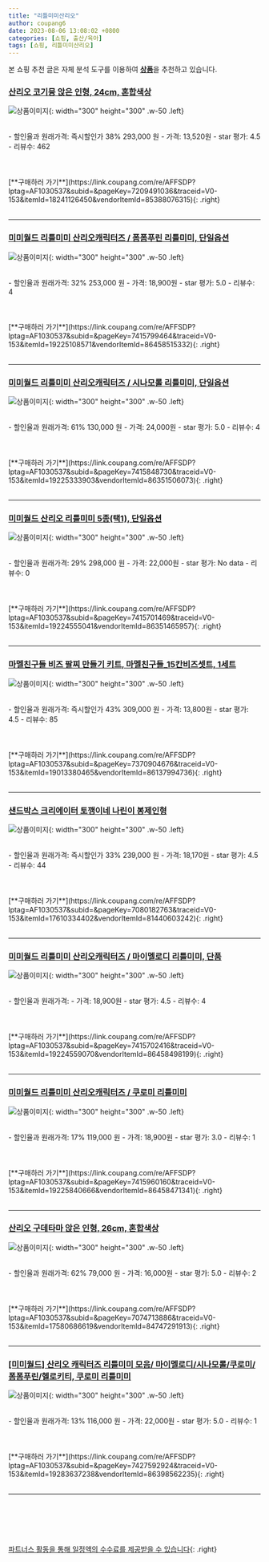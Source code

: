 ```yaml
---
title: "리틀미미산리오"
author: coupang6
date: 2023-08-06 13:08:02 +0800
categories: [쇼핑, 출산/육아]
tags: [쇼핑, 리틀미미산리오]
---
```


본 쇼핑 추천 글은 자체 분석 도구를 이용하여 [**상품**](https://link.coupang.com/a/bao1ui)을 추천하고 있습니다.

### [산리오 코기뮹 앉은 인형, 24cm, 혼합색상](https://link.coupang.com/re/AFFSDP?lptag=AF1030537&subid=&pageKey=7209491036&traceid=V0-153&itemId=18241126450&vendorItemId=85388076315)

![상품이미지](https://thumbnail7.coupangcdn.com/thumbnails/remote/230x230ex/image/retail/images/2023/03/20/10/7/5b90193f-adc3-409f-bbae-910c793fba43.jpg){: width="300" height="300" .w-50 .left}


<br>
- 할인율과 원래가격: 즉시할인가 38%  293,000   원
- 가격: 13,520원
- star 평가: 4.5
- 리뷰수: 462
<br>
<br>
<br>
<br>
[**구매하러 가기**](https://link.coupang.com/re/AFFSDP?lptag=AF1030537&subid=&pageKey=7209491036&traceid=V0-153&itemId=18241126450&vendorItemId=85388076315){: .right}
<br>
<br>

---

### [미미월드 리틀미미 산리오캐릭터즈 / 폼폼푸린 리틀미미, 단일옵션](https://link.coupang.com/re/AFFSDP?lptag=AF1030537&subid=&pageKey=7415799464&traceid=V0-153&itemId=19225108571&vendorItemId=86458515332)

![상품이미지](https://thumbnail6.coupangcdn.com/thumbnails/remote/230x230ex/image/vendor_inventory/9245/ea06d64ff4f823b72e5de45d79d85a01f1c23335f1b45dfbd04c2d7254e7.jpg){: width="300" height="300" .w-50 .left}


<br>
- 할인율과 원래가격: 32%  253,000   원
- 가격: 18,900원
- star 평가: 5.0
- 리뷰수: 4
<br>
<br>
<br>
<br>
[**구매하러 가기**](https://link.coupang.com/re/AFFSDP?lptag=AF1030537&subid=&pageKey=7415799464&traceid=V0-153&itemId=19225108571&vendorItemId=86458515332){: .right}
<br>
<br>

---

### [미미월드 리틀미미 산리오캐릭터즈 / 시나모롤 리틀미미, 단일옵션](https://link.coupang.com/re/AFFSDP?lptag=AF1030537&subid=&pageKey=7415848730&traceid=V0-153&itemId=19225333903&vendorItemId=86351506073)

![상품이미지](https://thumbnail6.coupangcdn.com/thumbnails/remote/230x230ex/image/vendor_inventory/cabb/9c0ff7a0a8b4ec88b0e7a7cbe95c460f239bc898d1e2bd10369e01df12db.jpg){: width="300" height="300" .w-50 .left}


<br>
- 할인율과 원래가격: 61%  130,000   원
- 가격: 24,000원
- star 평가: 5.0
- 리뷰수: 4
<br>
<br>
<br>
<br>
[**구매하러 가기**](https://link.coupang.com/re/AFFSDP?lptag=AF1030537&subid=&pageKey=7415848730&traceid=V0-153&itemId=19225333903&vendorItemId=86351506073){: .right}
<br>
<br>

---

### [미미월드 산리오 리틀미미 5종(택1), 단일옵션](https://link.coupang.com/re/AFFSDP?lptag=AF1030537&subid=&pageKey=7415701469&traceid=V0-153&itemId=19224555041&vendorItemId=86351465957)

![상품이미지](https://thumbnail6.coupangcdn.com/thumbnails/remote/230x230ex/image/vendor_inventory/be19/3900f12e91dc99174de52da75ac661a3e4dd4a115f17fbd3eddba720e8b7.jpg){: width="300" height="300" .w-50 .left}


<br>
- 할인율과 원래가격: 29%  298,000   원
- 가격: 22,000원
- star 평가: No data
- 리뷰수: 0
<br>
<br>
<br>
<br>
[**구매하러 가기**](https://link.coupang.com/re/AFFSDP?lptag=AF1030537&subid=&pageKey=7415701469&traceid=V0-153&itemId=19224555041&vendorItemId=86351465957){: .right}
<br>
<br>

---

### [마멜친구들 비즈 팔찌 만들기 키트, 마멜친구들_15칸비즈셋트, 1세트](https://link.coupang.com/re/AFFSDP?lptag=AF1030537&subid=&pageKey=7370904676&traceid=V0-153&itemId=19013380465&vendorItemId=86137994736)

![상품이미지](https://thumbnail8.coupangcdn.com/thumbnails/remote/230x230ex/image/vendor_inventory/0dd4/2f07012c0ea5f323a7b1616213d2b22aff3dd27bd06651132782ba99741b.jpeg){: width="300" height="300" .w-50 .left}


<br>
- 할인율과 원래가격: 즉시할인가 43%  309,000   원
- 가격: 13,800원
- star 평가: 4.5
- 리뷰수: 85
<br>
<br>
<br>
<br>
[**구매하러 가기**](https://link.coupang.com/re/AFFSDP?lptag=AF1030537&subid=&pageKey=7370904676&traceid=V0-153&itemId=19013380465&vendorItemId=86137994736){: .right}
<br>
<br>

---

### [샌드박스 크리에이터 토깽이네 나린이 봉제인형](https://link.coupang.com/re/AFFSDP?lptag=AF1030537&subid=&pageKey=7080182763&traceid=V0-153&itemId=17610334402&vendorItemId=81440603242)

![상품이미지](https://thumbnail7.coupangcdn.com/thumbnails/remote/230x230ex/image/vendor_inventory/1442/b73ed710fd403ec46cc14d15c505793ffc58a34d969c53505e3eabbe52da.jpg){: width="300" height="300" .w-50 .left}


<br>
- 할인율과 원래가격: 즉시할인가 33%  239,000   원
- 가격: 18,170원
- star 평가: 4.5
- 리뷰수: 44
<br>
<br>
<br>
<br>
[**구매하러 가기**](https://link.coupang.com/re/AFFSDP?lptag=AF1030537&subid=&pageKey=7080182763&traceid=V0-153&itemId=17610334402&vendorItemId=81440603242){: .right}
<br>
<br>

---

### [미미월드 리틀미미 산리오캐릭터즈 / 마이멜로디 리틀미미, 단품](https://link.coupang.com/re/AFFSDP?lptag=AF1030537&subid=&pageKey=7415702416&traceid=V0-153&itemId=19224559070&vendorItemId=86458498199)

![상품이미지](https://thumbnail10.coupangcdn.com/thumbnails/remote/230x230ex/image/vendor_inventory/3bf8/1526b9b87436cbb2f44dc7d7cf1d5950d502d9764c410acab3f06caa65b9.jpg){: width="300" height="300" .w-50 .left}


<br>
- 할인율과 원래가격: 
- 가격: 18,900원
- star 평가: 4.5
- 리뷰수: 4
<br>
<br>
<br>
<br>
[**구매하러 가기**](https://link.coupang.com/re/AFFSDP?lptag=AF1030537&subid=&pageKey=7415702416&traceid=V0-153&itemId=19224559070&vendorItemId=86458498199){: .right}
<br>
<br>

---

### [미미월드 리틀미미 산리오캐릭터즈 / 쿠로미 리틀미미](https://link.coupang.com/re/AFFSDP?lptag=AF1030537&subid=&pageKey=7415960160&traceid=V0-153&itemId=19225840666&vendorItemId=86458471341)

![상품이미지](https://thumbnail8.coupangcdn.com/thumbnails/remote/230x230ex/image/vendor_inventory/6231/06012a9a1eb89fe1d8ef5265d18f4355bb62ba3a050070e527f34339ad8a.jpg){: width="300" height="300" .w-50 .left}


<br>
- 할인율과 원래가격: 17%  119,000   원
- 가격: 18,900원
- star 평가: 3.0
- 리뷰수: 1
<br>
<br>
<br>
<br>
[**구매하러 가기**](https://link.coupang.com/re/AFFSDP?lptag=AF1030537&subid=&pageKey=7415960160&traceid=V0-153&itemId=19225840666&vendorItemId=86458471341){: .right}
<br>
<br>

---

### [산리오 구데타마 앉은 인형, 26cm, 혼합색상](https://link.coupang.com/re/AFFSDP?lptag=AF1030537&subid=&pageKey=7074713886&traceid=V0-153&itemId=17580686619&vendorItemId=84747291913)

![상품이미지](https://thumbnail9.coupangcdn.com/thumbnails/remote/230x230ex/image/retail/images/2023/01/18/10/0/493f085c-dd76-403c-92ea-aadb3b20da73.jpg){: width="300" height="300" .w-50 .left}


<br>
- 할인율과 원래가격: 62%  79,000   원
- 가격: 16,000원
- star 평가: 5.0
- 리뷰수: 2
<br>
<br>
<br>
<br>
[**구매하러 가기**](https://link.coupang.com/re/AFFSDP?lptag=AF1030537&subid=&pageKey=7074713886&traceid=V0-153&itemId=17580686619&vendorItemId=84747291913){: .right}
<br>
<br>

---

### [[미미월드] 산리오 캐릭터즈 리틀미미 모음/ 마이멜로디/시나모롤/쿠로미/폼폼푸린/헬로키티, 쿠로미 리틀미미](https://link.coupang.com/re/AFFSDP?lptag=AF1030537&subid=&pageKey=7427592924&traceid=V0-153&itemId=19283637238&vendorItemId=86398562235)

![상품이미지](https://thumbnail10.coupangcdn.com/thumbnails/remote/230x230ex/image/vendor_inventory/3fc6/100982bc24b37f782b0202abae8311ef856f8f48516475a14ae89c7ad5da.jpg){: width="300" height="300" .w-50 .left}


<br>
- 할인율과 원래가격: 13%  116,000   원
- 가격: 22,000원
- star 평가: 5.0
- 리뷰수: 1
<br>
<br>
<br>
<br>
[**구매하러 가기**](https://link.coupang.com/re/AFFSDP?lptag=AF1030537&subid=&pageKey=7427592924&traceid=V0-153&itemId=19283637238&vendorItemId=86398562235){: .right}
<br>
<br>

---
<br><br><br><br><br> [파트너스 활동을 통해 일정액의 수수료를 제공받을 수 있습니다](https://link.coupang.com/a/bao1ui){: .right}